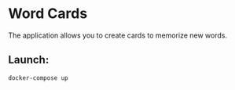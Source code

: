 # Word Cards

The application allows you to create cards to memorize new words.

## Launch:
```
docker-compose up
```
